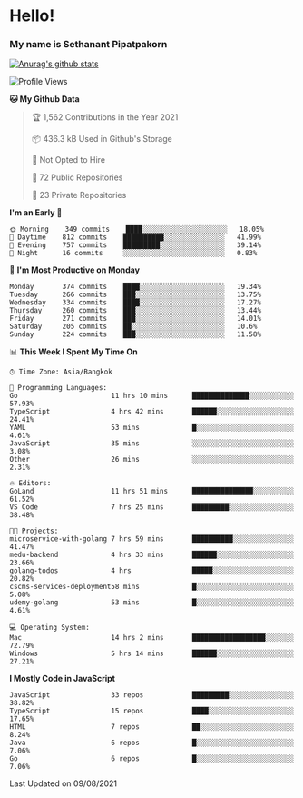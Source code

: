 # Hello!
### My name is Sethanant Pipatpakorn

[![Anurag's github stats](https://github-readme-stats.vercel.app/api?username=thetkpark&count_private=true&show_icons=true&theme=tokyonight)](https://github.com/anuraghazra/github-readme-stats)

<!--START_SECTION:waka-->
![Profile Views](http://img.shields.io/badge/Profile%20Views-0-blue)

**🐱 My Github Data** 

> 🏆 1,562 Contributions in the Year 2021
 > 
> 📦 436.3 kB Used in Github's Storage 
 > 
> 🚫 Not Opted to Hire
 > 
> 📜 72 Public Repositories 
 > 
> 🔑 23 Private Repositories  
 > 
**I'm an Early 🐤** 

```text
🌞 Morning    349 commits    ████░░░░░░░░░░░░░░░░░░░░░   18.05% 
🌆 Daytime    812 commits    ██████████░░░░░░░░░░░░░░░   41.99% 
🌃 Evening    757 commits    █████████░░░░░░░░░░░░░░░░   39.14% 
🌙 Night      16 commits     ░░░░░░░░░░░░░░░░░░░░░░░░░   0.83%

```
📅 **I'm Most Productive on Monday** 

```text
Monday       374 commits    ████░░░░░░░░░░░░░░░░░░░░░   19.34% 
Tuesday      266 commits    ███░░░░░░░░░░░░░░░░░░░░░░   13.75% 
Wednesday    334 commits    ████░░░░░░░░░░░░░░░░░░░░░   17.27% 
Thursday     260 commits    ███░░░░░░░░░░░░░░░░░░░░░░   13.44% 
Friday       271 commits    ███░░░░░░░░░░░░░░░░░░░░░░   14.01% 
Saturday     205 commits    ██░░░░░░░░░░░░░░░░░░░░░░░   10.6% 
Sunday       224 commits    ███░░░░░░░░░░░░░░░░░░░░░░   11.58%

```


📊 **This Week I Spent My Time On** 

```text
⌚︎ Time Zone: Asia/Bangkok

💬 Programming Languages: 
Go                       11 hrs 10 mins      ██████████████░░░░░░░░░░░   57.93% 
TypeScript               4 hrs 42 mins       ██████░░░░░░░░░░░░░░░░░░░   24.41% 
YAML                     53 mins             █░░░░░░░░░░░░░░░░░░░░░░░░   4.61% 
JavaScript               35 mins             ░░░░░░░░░░░░░░░░░░░░░░░░░   3.08% 
Other                    26 mins             ░░░░░░░░░░░░░░░░░░░░░░░░░   2.31%

🔥 Editors: 
GoLand                   11 hrs 51 mins      ███████████████░░░░░░░░░░   61.52% 
VS Code                  7 hrs 25 mins       █████████░░░░░░░░░░░░░░░░   38.48%

🐱‍💻 Projects: 
microservice-with-golang 7 hrs 59 mins       ██████████░░░░░░░░░░░░░░░   41.47% 
medu-backend             4 hrs 33 mins       ██████░░░░░░░░░░░░░░░░░░░   23.66% 
golang-todos             4 hrs               █████░░░░░░░░░░░░░░░░░░░░   20.82% 
cscms-services-deployment58 mins             █░░░░░░░░░░░░░░░░░░░░░░░░   5.08% 
udemy-golang             53 mins             █░░░░░░░░░░░░░░░░░░░░░░░░   4.61%

💻 Operating System: 
Mac                      14 hrs 2 mins       ██████████████████░░░░░░░   72.79% 
Windows                  5 hrs 14 mins       ██████░░░░░░░░░░░░░░░░░░░   27.21%

```

**I Mostly Code in JavaScript** 

```text
JavaScript               33 repos            █████████░░░░░░░░░░░░░░░░   38.82% 
TypeScript               15 repos            ████░░░░░░░░░░░░░░░░░░░░░   17.65% 
HTML                     7 repos             ██░░░░░░░░░░░░░░░░░░░░░░░   8.24% 
Java                     6 repos             █░░░░░░░░░░░░░░░░░░░░░░░░   7.06% 
Go                       6 repos             █░░░░░░░░░░░░░░░░░░░░░░░░   7.06%

```



 Last Updated on 09/08/2021
<!--END_SECTION:waka-->
